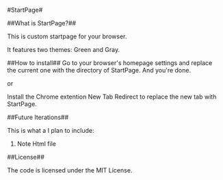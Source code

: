 #StartPage#

##What is StartPage?##

This is custom startpage for your browser.

It features two themes: Green and Gray.

##How to install##
Go to your browser's homepage settings and replace the current one with the
directory of StartPage. And you're done.

or

Install the Chrome extention New Tab Redirect to replace the new tab with StartPage.

##Future Iterations##

This is what a I plan to include:

1. Note Html file

##License##

The code is licensed under the MIT License.


